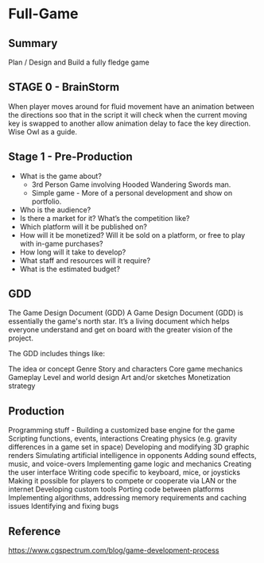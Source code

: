 # Full-Game
## Summary
Plan / Design and Build a fully fledge game

## STAGE 0 - BrainStorm
When player moves around for fluid movement have an animation between the directions soo that in the script it will check when the current moving key is swapped to another allow animation delay to face the key direction.
Wise Owl as a guide.


## Stage 1 - Pre-Production
- What is the game about?
  - 3rd Person Game involving Hooded Wandering Swords man.
  - Simple game - More of a personal development and show on portfolio.
- Who is the audience?
- Is there a market for it? What’s the competition like?
- Which platform will it be published on?
- How will it be monetized? Will it be sold on a platform, or free to play with in-game purchases?
- How long will it take to develop? 
- What staff and resources will it require?
- What is the estimated budget?

## GDD
The Game Design Document (GDD)
A Game Design Document (GDD) is essentially the game's north star. It’s a living document which helps everyone understand and get on board with the greater vision of the project.

The GDD includes things like:

The idea or concept
Genre
Story and characters
Core game mechanics 
Gameplay
Level and world design
Art and/or sketches
Monetization strategy

## Production
Programming stuff - 
Building a customized base engine for the game
Scripting functions, events, interactions
Creating physics (e.g. gravity differences in a game set in space)
Developing and modifying 3D graphic renders
Simulating artificial intelligence in opponents 
Adding sound effects, music, and voice-overs 
Implementing game logic and mechanics
Creating the user interface
Writing code specific to keyboard, mice, or joysticks
Making it possible for players to compete or cooperate via LAN or the internet
Developing custom tools 
Porting code between platforms
Implementing algorithms, addressing memory requirements and caching issues
Identifying and fixing bugs


## Reference
https://www.cgspectrum.com/blog/game-development-process
